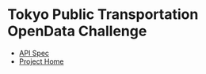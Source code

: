 Tokyo Public Transportation OpenData Challenge
==============================================

- [API Spec](https://developer-tokyochallenge.odpt.org/documents)
- [Project Home](https://developer-tokyochallenge.odpt.org/)
